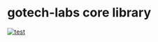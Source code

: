 # gotech-labs core library
[![test](https://github.com/gotech-labs/core/actions/workflows/test.yml/badge.svg)](https://github.com/gotech-labs/core/actions/workflows/test.yml)
